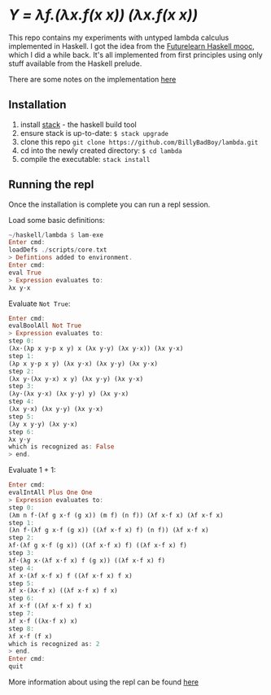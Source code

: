 # *Y = λf.(λx.f(x x)) (λx.f(x x))*
This repo contains my experiments with untyped lambda calculus implemented in Haskell. I got the idea from the [Futurelearn Haskell mooc](https://www.futurelearn.com/courses/functional-programming-haskell), which I did a while back. It's all implemented from first principles using only stuff available from the Haskell prelude.

There are some notes on the implementation [here](./docs/Overview.md)

## Installation
1. install [stack](https://docs.haskellstack.org/en/stable/README/) - the haskell build tool
2. ensure stack is up-to-date: `$ stack upgrade`
3. clone this repo `git clone https://github.com/BillyBadBoy/lambda.git`
4. cd into the newly created directory: `$ cd lambda`
5. compile the executable: `stack install`

## Running the repl
Once the installation is complete you can run a repl session.

Load some basic definitions:

````haskell
~/haskell/lambda $ lam-exe
Enter cmd:
loadDefs ./scripts/core.txt
> Defintions added to environment.
Enter cmd:
eval True
> Expression evaluates to:
λx y⋅x
````

Evaluate `Not True`:

````haskell
Enter cmd:
evalBoolAll Not True
> Expression evaluates to:
step 0:
(λx⋅(λp x y⋅p x y) x (λx y⋅y) (λx y⋅x)) (λx y⋅x)
step 1:
(λp x y⋅p x y) (λx y⋅x) (λx y⋅y) (λx y⋅x)
step 2:
(λx y⋅(λx y⋅x) x y) (λx y⋅y) (λx y⋅x)
step 3:
(λy⋅(λx y⋅x) (λx y⋅y) y) (λx y⋅x)
step 4:
(λx y⋅x) (λx y⋅y) (λx y⋅x)
step 5:
(λy x y⋅y) (λx y⋅x)
step 6:
λx y⋅y
which is recognized as: False
> end.
````
Evaluate 1 + 1:

````haskell
Enter cmd:
evalIntAll Plus One One
> Expression evaluates to:
step 0:
(λm n f⋅(λf g x⋅f (g x)) (m f) (n f)) (λf x⋅f x) (λf x⋅f x)
step 1:
(λn f⋅(λf g x⋅f (g x)) ((λf x⋅f x) f) (n f)) (λf x⋅f x)
step 2:
λf⋅(λf g x⋅f (g x)) ((λf x⋅f x) f) ((λf x⋅f x) f)
step 3:
λf⋅(λg x⋅(λf x⋅f x) f (g x)) ((λf x⋅f x) f)
step 4:
λf x⋅(λf x⋅f x) f ((λf x⋅f x) f x)
step 5:
λf x⋅(λx⋅f x) ((λf x⋅f x) f x)
step 6:
λf x⋅f ((λf x⋅f x) f x)
step 7:
λf x⋅f ((λx⋅f x) x)
step 8:
λf x⋅f (f x)
which is recognized as: 2
> end.
Enter cmd:
quit
````
More information about using the repl can be found [here](./docs/Repl.md)
